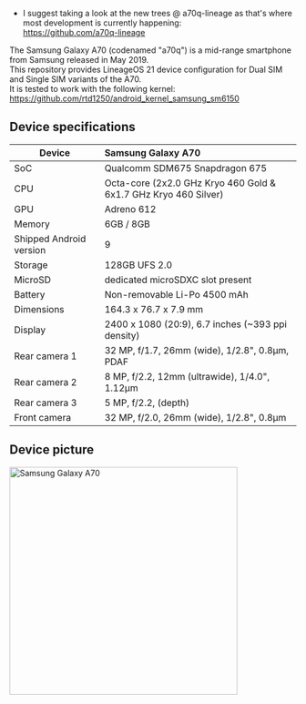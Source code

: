 * I suggest taking a look at the new trees @ a70q-lineage as that's where most development is currently happening:\
  https://github.com/a70q-lineage

The Samsung Galaxy A70 (codenamed "a70q") is a mid-range smartphone from Samsung released in May 2019.\
This repository provides LineageOS 21 device configuration for Dual SIM and Single SIM variants of the A70.\
It is tested to work with the following kernel: https://github.com/rtd1250/android_kernel_samsung_sm6150

## Device specifications

| Device                  | Samsung Galaxy A70                                               |
| ----------------------- | :----------------------------------------------------------------|
| SoC                     | Qualcomm SDM675 Snapdragon 675                                   |
| CPU                     | Octa-core (2x2.0 GHz Kryo 460 Gold & 6x1.7 GHz Kryo 460 Silver)  |
| GPU                     | Adreno 612                                                       |
| Memory                  | 6GB / 8GB                                                        |
| Shipped Android version | 9                                                                |
| Storage                 | 128GB UFS 2.0                                                    |
| MicroSD                 | dedicated microSDXC slot present                                 |
| Battery                 | Non-removable Li-Po 4500 mAh                                     |
| Dimensions              | 164.3 x 76.7 x 7.9 mm                                            |
| Display                 | 2400 x 1080 (20:9), 6.7 inches (~393 ppi density)                |
| Rear camera 1           | 32 MP, f/1.7, 26mm (wide), 1/2.8", 0.8µm, PDAF                   |
| Rear camera 2           | 8 MP, f/2.2, 12mm (ultrawide), 1/4.0", 1.12µm                    |
| Rear camera 3           | 5 MP, f/2.2, (depth)                                             |
| Front camera            | 32 MP, f/2.0, 26mm (wide), 1/2.8", 0.8µm                         |

## Device picture

<img src="https://m.media-amazon.com/images/I/81mL1nhwhFL._AC_SL1500_.jpg" alt="Samsung Galaxy A70" width="400"/>

